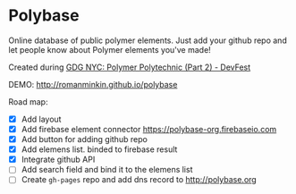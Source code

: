 Polybase
========

Online database of public polymer elements.
Just add your github repo and let people know about Polymer elements you've made!

Created during [GDG NYC: Polymer Polytechnic (Part 2) - DevFest](http://www.meetup.com/NYC-GDG/events/214629052/?a=uc1_vm&read=1&_af_eid=214629052&_af=event)

DEMO: http://romanminkin.github.io/polybase

Road map:
- [x] Add layout
- [x] Add firebase element connector https://polybase-org.firebaseio.com
- [x] Add button for adding github repo
- [x] Add elemens list. binded to firebase result
- [x] Integrate github API
- [ ] Add search field and bind it to the elemens list
- [ ] Create `gh-pages` repo and add dns record to http://polybase.org
